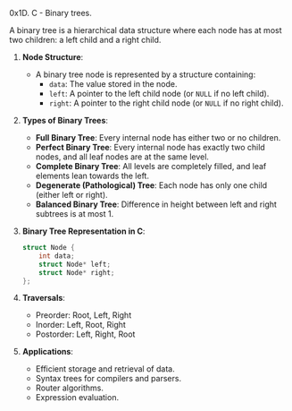 0x1D. C - Binary trees.


A binary tree is a hierarchical data structure where each node has at most two children: a left child and a right child.

1. **Node Structure**:
   - A binary tree node is represented by a structure containing:
     - `data`: The value stored in the node.
     - `left`: A pointer to the left child node (or `NULL` if no left child).
     - `right`: A pointer to the right child node (or `NULL` if no right child).

2. **Types of Binary Trees**:
   - **Full Binary Tree**: Every internal node has either two or no children.
   - **Perfect Binary Tree**: Every internal node has exactly two child nodes, and all leaf nodes are at the same level.
   - **Complete Binary Tree**: All levels are completely filled, and leaf elements lean towards the left.
   - **Degenerate (Pathological) Tree**: Each node has only one child (either left or right).
   - **Balanced Binary Tree**: Difference in height between left and right subtrees is at most 1.

3. **Binary Tree Representation in C**:
   ```c
   struct Node {
       int data;
       struct Node* left;
       struct Node* right;
   };
   ```

4. **Traversals**:
   - Preorder: Root, Left, Right
   - Inorder: Left, Root, Right
   - Postorder: Left, Right, Root

5. **Applications**:
   - Efficient storage and retrieval of data.
   - Syntax trees for compilers and parsers.
   - Router algorithms.
   - Expression evaluation.

